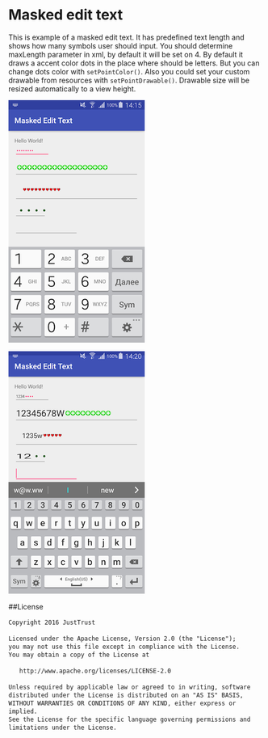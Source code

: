 # Masked edit text
This is example of a masked edit text. It has predefined text length and shows how many symbols user should input.
You should determine maxLength parameter in xml, by default it will be set on 4.
By default it draws a accent color dots in the place where should be letters.
But you can change dots color with ```setPointColor()```.
Also you could set your custom drawable from resources with ```setPointDrawable()```.
Drawable size will be resized automatically to a view height.

![Blank texts](/app/src/main/assets/screen1.png?raw=true "Blank texts")

![Filed texts](/app/src/main/assets/screen2.png?raw=true "Filed texts")

##License

    Copyright 2016 JustTrust

    Licensed under the Apache License, Version 2.0 (the "License");
    you may not use this file except in compliance with the License.
    You may obtain a copy of the License at

       http://www.apache.org/licenses/LICENSE-2.0

    Unless required by applicable law or agreed to in writing, software
    distributed under the License is distributed on an "AS IS" BASIS,
    WITHOUT WARRANTIES OR CONDITIONS OF ANY KIND, either express or implied.
    See the License for the specific language governing permissions and
    limitations under the License.
